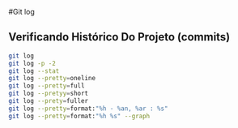 

#Git log

## Verificando Histórico Do Projeto (commits)

```bash
git log
git log -p -2
git log --stat
git log --pretty=oneline
git log --pretty=full
git log --pretyy=short
git log --prety=fuller
git log --pretty=format:"%h - %an, %ar : %s"
git log --pretty=format:"%h %s" --graph
```